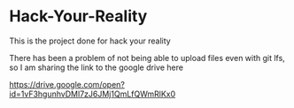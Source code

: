 # Hack-Your-Reality
This is the project done for hack your reality


There has been a problem of not being able to upload files even with git lfs, so I am sharing the link to the google drive here

https://drive.google.com/open?id=1vF3hgunhvDMl7zJ6JMj1QmLfQWmRlKx0
